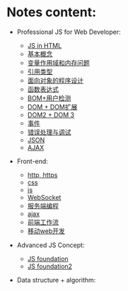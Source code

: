 # Notes content:
- Professional JS for Web Developer:
  - [JS in HTML](https://github.com/x566chen/learningPlan/blob/master/week-01/notes/JS-html.md)
  - [基本概念](https://github.com/x566chen/learningPlan/blob/master/week-01/notes/basicConcept.md)
  - [变量作用域和内存问题](https://github.com/x566chen/learningPlan/blob/master/week-01/notes/variableScope.md)
  - [引用类型](https://github.com/x566chen/learningPlan/blob/master/week-01/notes/referenceType.md)
  - [面向对象的程序设计](https://github.com/x566chen/learningPlan/blob/master/week-01/notes/object.md)
  - [函数表达式](https://github.com/x566chen/learningPlan/blob/master/week-01/notes/functionExpression.md)
  - [BOM+用户检测](https://github.com/x566chen/learningPlan/blob/master/week-01/notes/bom.md)
  - [DOM + DOM扩展](https://github.com/x566chen/learningPlan/blob/master/week-01/notes/dom.md)
  - [DOM2 + DOM 3](https://github.com/x566chen/learningPlan/blob/master/week-01/notes/dom23.md)
  - [事件](https://github.com/x566chen/learningPlan/blob/master/week-01/notes/event.md)
  - [错误处理与调试](https://github.com/x566chen/learningPlan/blob/master/week-01/notes/error.md)
  - [JSON](https://github.com/x566chen/learningPlan/blob/master/week-01/notes/json.md)
  - [AJAX](https://github.com/x566chen/learningPlan/blob/master/week-01/notes/ajax.md)

- Front-end:
  - [http, https](https://github.com/x566chen/learningPlan/blob/master/week-01/notes/web.md)
  - [css](https://github.com/x566chen/learningPlan/blob/master/week-01/notes/css.md)
  - [js](https://github.com/x566chen/learningPlan/blob/master/week-01/notes/js.md)
  - [WebSocket](https://github.com/x566chen/learningPlan/blob/master/week-01/notes/websocket.md)
  - [服务端编程](https://github.com/x566chen/learningPlan/blob/master/week-01/notes/server.md)
  - [ajax](https://github.com/x566chen/learningPlan/blob/master/week-01/notes/ajax2.md)
  - [前端工作流](https://github.com/x566chen/learningPlan/blob/master/week-01/notes/workflow.md)
  - [移动web开发](https://github.com/x566chen/learningPlan/blob/master/week-01/notes/webdev.md)

  


- Advanced JS Concept:
  - [JS foundation](https://github.com/x566chen/learningPlan/blob/master/week-01/notes/jsFoundation.md)
  - [JS foundation2](https://github.com/x566chen/learningPlan/blob/master/week-01/notes/jsFoundation2.md)

- Data structure + algorithm:


